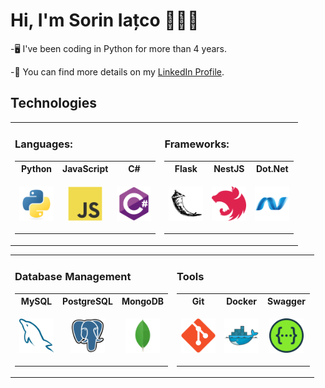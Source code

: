 # Hi, I'm Sorin Iațco 👨🏻‍💻

-🖥️ I've been coding in Python for more than 4 years. 

-📰 You can find more details on my [LinkedIn Profile](https://www.linkedin.com/in/sorin-ia%C8%9Bco-0729a4251/).

## Technologies

<table>
  <tr>
    <td>
      <h3>Languages:</h3>
      <table>
        <tr>
          <th>Python</th>
          <th>JavaScript</th>
          <th>C#</th>
        </tr>
        <tr>
          <td><p align="center"><img src="https://github.com/devicons/devicon/blob/master/icons/python/python-original.svg" title="Python" alt="Python" width="55" height="55"/></p></td>
          <td><p align="center"><img src="https://github.com/devicons/devicon/blob/master/icons/javascript/javascript-original.svg" title="JavaScript" alt="JavaScript" width="55" height="55"/></p></td>
          <td><p align="center"><img src="https://github.com/devicons/devicon/blob/master/icons/csharp/csharp-original.svg" title="C#" alt="C#" width="55" height="55"/></p></td>
        </tr>
      </table>
    </td>
    <td>
      <h3>Frameworks:</h3>
      <table>
        <tr>
          <th>Flask</th>
          <th>NestJS</th>
          <th>Dot.Net</th>
        </tr>
        <tr>
          <td><p align="center"><img src="https://github.com/devicons/devicon/blob/master/icons/flask/flask-original.svg" title="Flask" alt="Flask" width="55" height="55"/></p></td>
          <td><p align="center"><img src="https://github.com/devicons/devicon/blob/master/icons/nestjs/nestjs-original.svg" title="NestJS" alt="NestJS" width="55" height="55"/></p></td>
          <td><p align="center"><img src="https://github.com/devicons/devicon/blob/master/icons/dot-net/dot-net-original.svg" title="Dot.Net" alt="Dot.Net" width="55" height="55"/></p></td>
        </tr>
      </table>
    </td>
  </tr>
</table>

<table>
  <tr>
    <td>
      <h3>Database Management</h3>
      <table>
        <tr>
          <th>MySQL</th>
          <th>PostgreSQL</th>
          <th>MongoDB</th>
        </tr>
        <tr>
          <td><p align="center"><img src="https://github.com/devicons/devicon/blob/master/icons/mysql/mysql-original.svg" title="MySQL" alt="MySQL" width="55" height="55"/></p></td>
          <td><p align="center"><img src="https://github.com/devicons/devicon/blob/master/icons/postgresql/postgresql-original.svg" title="PostgreSQL" alt="PostgreSQL" width="55" height="55"/></p></td>
          <td><p align="center"><img src="https://github.com/devicons/devicon/blob/master/icons/mongodb/mongodb-original.svg" title="MongoDB" alt="MongoDB" width="55" height="55"/></p></td>
        </tr>
      </table>
    </td>
    <td>
      <h3>Tools</h3>
      <table>
        <tr>
          <th>Git</th>
          <th>Docker</th>
          <th>Swagger</th>
        </tr>
        <tr>
          <td><p align="center"><img src="https://github.com/devicons/devicon/blob/master/icons/git/git-original.svg" title="Git" alt="Git" width="55" height="55"/></p></td>
          <td><p align="center"><img src="https://github.com/devicons/devicon/blob/master/icons/docker/docker-original.svg" title="Docker" alt="Docker" width="55" height="55"/></p></td>
          <td><p align="center"><img src="https://github.com/devicons/devicon/blob/master/icons/swagger/swagger-original.svg" title="Swagger" alt="Swagger" width="55" height="55"/></p></td>
        </tr>
      </table>
    </td>
  </tr>
</table>
